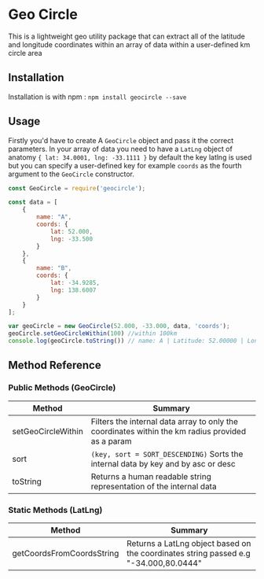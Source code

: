 # Geo Circle

This is a lightweight geo utility package that can extract all of the latitude and longitude coordinates within an array of data within a user-defined km circle area

## Installation

Installation is with npm : `npm install geocircle --save`

## Usage

Firstly you'd have to create A `GeoCircle` object and pass it the correct parameters. In your array of data you need to have a `LatLng` object of anatomy `{ lat: 34.0001, lng: -33.1111 }` by default the key latlng is used but you can specify a user-defined key for example `coords` as the fourth argument to the `GeoCircle` constructor.

```javascript
const GeoCircle = require('geocircle');

const data = [
    {
        name: "A",
        coords: {
            lat: 52.000,
            lng: -33.500
        }
    },
    {
        name: "B",
        coords: {
            lat: -34.9285,
            lng: 138.6007
        }
    }
];

var geoCircle = new GeoCircle(52.000, -33.000, data, 'coords');
geoCircle.setGeoCircleWithin(100) //within 100km
console.log(geoCircle.toString()) // name: A | Latitude: 52.00000 | Longitude: -33.50000
```

## Method Reference

### Public Methods (GeoCircle)

| Method             | Summary                                                                                          |
|--------------------|--------------------------------------------------------------------------------------------------|
| setGeoCircleWithin | Filters the internal data array to only the coordinates within the km radius provided as a param |
| sort               | `(key, sort = SORT_DESCENDING)` Sorts the internal data by key and by asc or desc                |
| toString           | Returns a human readable string representation of the internal data                              |

### Static Methods (LatLng)

| Method                    | Summary                                                                                   |
|---------------------------|-------------------------------------------------------------------------------------------|
| getCoordsFromCoordsString | Returns a LatLng object based on the coordinates string passed e.g "-34.000,80.0444"      |